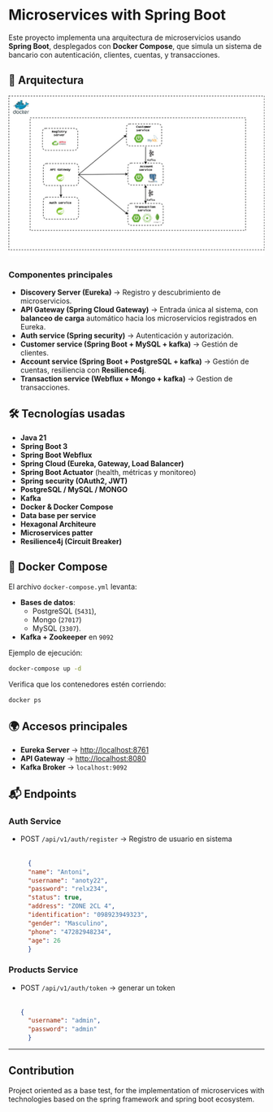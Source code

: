 # Microservices with Spring Boot

Este proyecto implementa una arquitectura de microservicios usando **Spring Boot**, desplegados con **Docker Compose**, que simula un sistema de bancario con autenticación, clientes, cuentas, y transacciones.

## 📌 Arquitectura

![microservices](/devsu_test.jpg)

### Componentes principales
- **Discovery Server (Eureka)** → Registro y descubrimiento de microservicios.
- **API Gateway (Spring Cloud Gateway)** → Entrada única al sistema, con **balanceo de carga** automático hacia los microservicios registrados en Eureka.
- **Auth service (Spring security)** → Autenticación y autorización.
- **Customer service (Spring Boot + MySQL +  kafka)** → Gestión de clientes.
- **Account service (Spring Boot + PostgreSQL + kafka)** → Gestión de cuentas, resiliencia con **Resilience4j**.
- **Transaction service (Webflux + Mongo + kafka)** → Gestion de transacciones.


## 🛠️ Tecnologías usadas

- **Java 21**
- **Spring Boot 3**
- **Spring Boot Webflux**
- **Spring Cloud (Eureka, Gateway, Load Balancer)**
- **Spring Boot Actuator** (health, métricas y monitoreo)
- **Spring security (OAuth2, JWT)**
- **PostgreSQL / MySQL / MONGO**
- **Kafka**
- **Docker & Docker Compose**
- **Data base per service**
- **Hexagonal Architeure**
- **Microservices patter**
- **Resilience4j (Circuit Breaker)**

## 🐳 Docker Compose

El archivo `docker-compose.yml` levanta:

- **Bases de datos**:
    - PostgreSQL (`5431`),
    - Mongo (`27017`)
    - MySQL  (`3307`).
- **Kafka + Zookeeper** en `9092`

Ejemplo de ejecución:

```bash
docker-compose up -d
```

Verifica que los contenedores estén corriendo:

```bash
docker ps
```

## 🌍 Accesos principales

- **Eureka Server** → [http://localhost:8761](http://localhost:8761)
- **API Gateway** → [http://localhost:8080](http://localhost:8081)
- **Kafka Broker** → `localhost:9092`

## 📬 Endpoints

### Auth Service
- POST `/api/v1/auth/register` → Registro de usuario en sistema
  ```json
  
    {
    "name": "Antoni",
    "username": "anoty22",
    "password": "relx234",
    "status": true,
    "address": "ZONE 2CL 4",
    "identification": "098923949323",
    "gender": "Masculino",
    "phone": "47282948234",
    "age": 26
    }
  
  
  ```

### Products Service
- POST `/api/v1/auth/token` → generar un token
  ```json
  
  {
    "username": "admin",
    "password": "admin"
    }
  
  ```
---

## Contribution

Project oriented as a base test, for the implementation of microservices with technologies based on the spring framework
and spring boot ecosystem.
